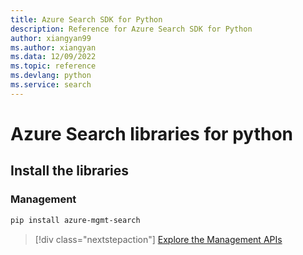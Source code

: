 ```yaml
---
title: Azure Search SDK for Python
description: Reference for Azure Search SDK for Python
author: xiangyan99
ms.author: xiangyan
ms.data: 12/09/2022
ms.topic: reference
ms.devlang: python
ms.service: search
---
```

# Azure Search libraries for python

## Install the libraries


### Management

```bash
pip install azure-mgmt-search
```
> [!div class="nextstepaction"]
> [Explore the Management APIs](/python/api/overview/azure/search/management)